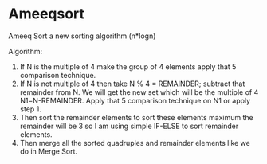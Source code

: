# Ameeqsort
Ameeq Sort a new sorting algorithm (n*logn)

Algorithm:
1.	If N is the multiple of 4 make the group of 4 elements apply that 5 comparison technique.
2.	If N is not multiple of 4 then take N % 4 = REMAINDER; subtract that remainder from N. We will get the new set which will be the multiple of 4 N1=N-REMAINDER. Apply that 5 comparison technique on N1 or apply step 1. 
3.	Then sort the remainder elements to sort these elements maximum the remainder will be 3 so I am using simple IF-ELSE to sort remainder elements.
4.	Then merge all the sorted quadruples and remainder elements like we do in Merge Sort.
